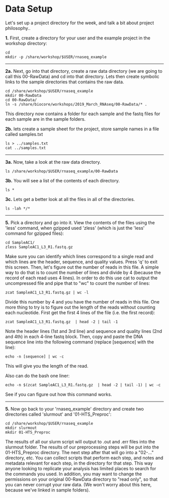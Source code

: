 # Data Setup

Let's set up a project directory for the week, and talk a bit about project philosophy..

**1\.** First, create a directory for your user and the example project in the workshop directory:

    cd
    mkdir -p /share/workshop/$USER/rnaseq_example

---

**2a\.** Next, go into that directory, create a raw data directory (we are going to call this 00-RawData) and cd into that directory. Lets then create symbolic links to the sample directories that contains the raw data.

    cd /share/workshop/$USER/rnaseq_example
    mkdir 00-RawData
    cd 00-RawData/
    ln -s /share/biocore/workshops/2019_March_RNAseq/00-RawData/* .

This directory now contains a folder for each sample and the fastq files for each sample are in the sample folders.

**2b\.** lets create a sample sheet for the project, store sample names in a file called samples.txt

    ls > ../samples.txt
    cat ../samples.txt

---

**3a\.** Now, take a look at the raw data directory.

    ls /share/workshop/$USER/rnaseq_example/00-RawData


**3b\.** You will see a list of the contents of each directory.

    ls *

**3c\.** Lets get a better look at all the files in all of the directories.

    ls -lah */*

---

**5\.** Pick a directory and go into it. View the contents of the files using the 'less' command, when gzipped used 'zless' (which is just the 'less' command for gzipped files):

    cd SampleAC1/
    zless SampleAC1_L3_R1.fastq.gz

Make sure you can identify which lines correspond to a single read and which lines are the header, sequence, and quality values. Press 'q' to exit this screen. Then, let's figure out the number of reads in this file. A simple way to do that is to count the number of lines and divide by 4 (because the record of each read uses 4 lines). In order to do this use cat to output the uncompressed file and pipe that to "wc" to count the number of lines:

    zcat SampleAC1_L3_R1.fastq.gz | wc -l

Divide this number by 4 and you have the number of reads in this file. One more thing to try is to figure out the length of the reads without counting each nucleotide. First get the first 4 lines of the file (i.e. the first record):

    zcat SampleAC1_L3_R1.fastq.gz  | head -2 | tail -1

Note the header lines (1st and 3rd line) and sequence and quality lines (2nd and 4th) in each 4-line fastq block. Then, copy and paste the DNA sequence line into the following command (replace [sequence] with the line):

    echo -n [sequence] | wc -c

This will give you the length of the read.

Also can do the bash one liner:

    echo -n $(zcat SampleAC1_L3_R1.fastq.gz  | head -2 | tail -1) | wc -c

See if you can figure out how this command works.

---

**5\.** Now go back to your 'rnaseq_example' directory and create two directories called 'slurmout' and '01-HTS_Preproc':

    cd /share/workshop/$USER/rnaseq_example
    mkdir slurmout
    mkdir 01-HTS_Preproc

The results of all our slurm script will output to .out and .err files into the slurmout folder. The results of our preprocessing steps will be put into the 01-HTS_Preproc directory. The next step after that will go into a "02-..." directory, etc. You can collect scripts that perform each step, and notes and metadata relevant for each step, in the directory for that step. This way anyone looking to replicate your analysis has limited places to search for the commands you used. In addition, you may want to change the permissions on your original 00-RawData directory to "read only", so that you can never corrupt your raw data. (We won't worry about this here, because we've linked in sample folders).
